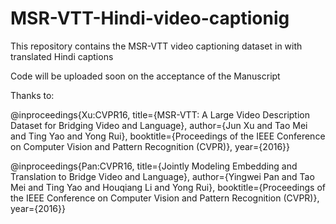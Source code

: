 # MSR-VTT-Hindi-video-captionig
This repository contains the MSR-VTT video captioning dataset in with translated Hindi captions

Code will be uploaded soon on the acceptance of the Manuscript


Thanks to:

@inproceedings{Xu:CVPR16,
title={MSR-VTT: A Large Video Description Dataset for Bridging Video and Language},
author={Jun Xu and Tao Mei and Ting Yao and Yong Rui},
booktitle={Proceedings of the IEEE Conference on Computer Vision and Pattern Recognition (CVPR)},
year={2016}}

@inproceedings{Pan:CVPR16,
title={Jointly Modeling Embedding and Translation to Bridge Video and Language},
author={Yingwei Pan and Tao Mei and Ting Yao and Houqiang Li and Yong Rui},
booktitle={Proceedings of the IEEE Conference on Computer Vision and Pattern Recognition (CVPR)},
year={2016}}
            
